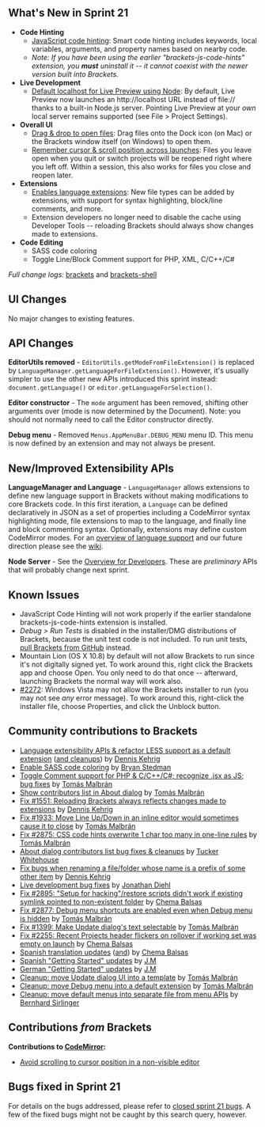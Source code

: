 What's New in Sprint 21
-----------------------
* **Code Hinting**
    * [JavaScript code hinting](https://trello.com/card/2-code-hinting-javascript/4f90a6d98f77505d7940ce88/775): Smart code hinting includes keywords, local variables, arguments, and property names based on nearby code.
    * _Note: If you have been using the earlier "brackets-js-code-hints" extension, you **must** uninstall it -- it cannot coexist with the newer version built into Brackets._
* **Live Development**
    * [Default localhost for Live Preview using Node](https://trello.com/card/5-live-development-on-localhost/4f90a6d98f77505d7940ce88/684): By default, Live Preview now launches an http://localhost URL instead of file:// thanks to a built-in Node.js server. Pointing Live Preview at your _own_ local server remains supported (see File > Project Settings).
* **Overall UI**
    * [Drag & drop to open files](https://github.com/adobe/brackets-shell/pull/190): Drag files onto the Dock icon (on Mac) or the Brackets window itself (on Windows) to open them.
    * [Remember cursor & scroll position across launches](https://github.com/adobe/brackets/pull/2898): Files you leave open when you quit or switch projects will be reopened right where you left off. Within a session, this also works for files you close and reopen later.
* **Extensions**
    * [Enables language extensions](https://trello.com/card/2-support-for-language-extensions/4f90a6d98f77505d7940ce88/773): New file types can be added by extensions, with support for syntax highlighting, block/line comments, and more.
    * Extension developers no longer need to disable the cache using Developer Tools -- reloading Brackets should always show changes made to extensions.
* **Code Editing**
    * SASS code coloring
    * Toggle Line/Block Comment support for PHP, XML, C/C++/C#


_Full change logs:_ [brackets](https://github.com/adobe/brackets/compare/sprint-20...sprint-21#commits_bucket) and [brackets-shell](https://github.com/adobe/brackets-shell/compare/sprint-20...sprint-21#commits_bucket)


UI Changes
----------
No major changes to existing features.


API Changes
-----------
**EditorUtils removed** - ``EditorUtils.getModeFromFileExtension()`` is replaced by ``LanguageManager.getLanguageForFileExtension()``. However, it's usually simpler to use the other new APIs introduced this sprint instead: ``document.getLanguage()`` or ``editor.getLanguageForSelection()``.

**Editor constructor** - The ``mode`` argument has been removed, shifting other arguments over (mode is now determined by the Document). Note: you should not normally need to call the Editor constructor directly.

**Debug menu** - Removed ``Menus.AppMenuBar.DEBUG_MENU`` menu ID. This menu is now defined by an extension and may not always be present.

New/Improved Extensibility APIs
-------------------------------
**LanguageManager and Language** - ``LanguageManager`` allows extensions to define new language support in Brackets without making modifications to core Brackets code. In this first iteration, a ``Language`` can be defined declaratively in JSON as a set of properties including a CodeMirror syntax highlighting mode, file extensions to map to the language, and finally line and block commenting syntax. Optionally, extensions may define custom CodeMirror modes. For an [overview of language support](https://github.com/adobe/brackets/wiki/Language-Support) and our future direction please see the [wiki](https://github.com/adobe/brackets/wiki/Language-Support).

**Node Server** - See the [Overview for Developers](https://github.com/adobe/brackets/wiki/Brackets-Node-Process:-Overview-for-Developers). These are _preliminary_ APIs that will probably change next sprint.

Known Issues
------------
* JavaScript Code Hinting will not work properly if the earlier standalone brackets-js-code-hints extension is installed.
* _Debug > Run Tests_ is disabled in the installer/DMG distributions of Brackets, because the unit test code is not included. To run unit tests, [pull Brackets from GitHub](https://github.com/adobe/brackets/wiki/How-to-Hack-on-Brackets#wiki-getcode) instead.
* Mountain Lion (OS X 10.8) by default will not allow Brackets to run since it's not digitally signed yet.  To work around this, right click the Brackets app and choose Open.  You only need to do that once -- afterward, launching Brackets the normal way will work also.
* [#2272](https://github.com/adobe/brackets/issues/2272): Windows Vista may not allow the Brackets installer to run (you may not see _any_ error message). To work around this, right-click the installer file, choose Properties, and click the Unblock button.


Community contributions to Brackets
-----------------------------------
* [Language extensibility APIs & refactor LESS support as a default extension](https://github.com/adobe/brackets/pull/2844) ([and cleanups](https://github.com/adobe/brackets/pull/2979)) by [Dennis Kehrig](https://github.com/DennisKehrig)
* [Enable SASS code coloring](https://github.com/adobe/brackets/pull/2609) by [Bryan Stedman](https://github.com/bryanstedman)
* [Toggle Comment support for PHP & C/C++/C#; recognize .jsx as JS; bug fixes](https://github.com/adobe/brackets/pull/2971) by [Tomás Malbrán](https://github.com/TomMalbran)
* [Show contributors list in About dialog](https://github.com/adobe/brackets/pull/2934) by [Tomás Malbrán](https://github.com/TomMalbran)
* [Fix #1551: Reloading Brackets always reflects changes made to extensions](https://github.com/adobe/brackets/pull/) by [Dennis Kehrig](https://github.com/DennisKehrig)
* [Fix #1933: Move Line Up/Down in an inline editor would sometimes cause it to close](https://github.com/adobe/brackets/pull/2431) by [Tomás Malbrán](https://github.com/TomMalbran)
* [Fix #2875: CSS code hints overwrite 1 char too many in one-line rules](https://github.com/adobe/brackets/pull/2884) by [Tomás Malbrán](https://github.com/TomMalbran)
* [About dialog contributors list bug fixes & cleanups](https://github.com/adobe/brackets/pull/3014) by [Tucker Whitehouse](https://github.com/TuckerWhitehouse)
* [Fix bugs when renaming a file/folder whose name is a prefix of some other item](https://github.com/adobe/brackets/pull/2914) by [Dennis Kehrig](https://github.com/DennisKehrig)
* [Live development bug fixes](https://github.com/adobe/brackets/pull/2819) by [Jonathan Diehl](https://github.com/jdiehl)
* [Fix #2895: "Setup for hacking"/restore scripts didn't work if existing symlink pointed to non-existent folder](https://github.com/adobe/brackets/pull/2896) by [Chema Balsas](https://github.com/jbalsas)
* [Fix #2877: Debug menu shortcuts are enabled even when Debug menu is hidden](https://github.com/adobe/brackets/pull/2888) by [Tomás Malbrán](https://github.com/TomMalbran)
* [Fix #1399: Make Update dialog's text selectable](https://github.com/adobe/brackets/pull/2990) by [Tomás Malbrán](https://github.com/TomMalbran)
* [Fix #2255: Recent Projects header flickers on rollover if working set was empty on launch](https://github.com/adobe/brackets/pull/2905) by [Chema Balsas](https://github.com/jbalsas)
* [Spanish translation updates](https://github.com/adobe/brackets/pull/2994) ([and](https://github.com/adobe/brackets/pull/2871)) by [Chema Balsas](https://github.com/jbalsas)
* [Spanish "Getting Started" updates](https://github.com/adobe/brackets/pull/2801) by [J.M](https://github.com/mynetx)
* [German "Getting Started" updates](https://github.com/adobe/brackets/pull/2840) by [J.M](https://github.com/mynetx)
* [Cleanup: move Update dialog UI into a template](https://github.com/adobe/brackets/pull/2938) by [Tomás Malbrán](https://github.com/TomMalbran)
* [Cleanup: move Debug menu into a default extension](https://github.com/adobe/brackets/pull/2942) by [Tomás Malbrán](https://github.com/TomMalbran)
* [Cleanup: move default menus into separate file from menu APIs](https://github.com/adobe/brackets/pull/2940) by [Bernhard Sirlinger](https://github.com/WebsiteDeveloper)

Contributions _from_ Brackets
-----------------------------
**Contributions to [CodeMirror](https://github.com/marijnh/CodeMirror):**
* [Avoid scrolling to cursor position in a non-visible editor](https://github.com/marijnh/CodeMirror/pull/1256)

Bugs fixed in Sprint 21
-----------------------
For details on the bugs addressed, please refer to [closed sprint 21 bugs](https://github.com/adobe/brackets/issues?labels=&milestone=8&state=closed). A few of the fixed bugs might not be caught by this search query, however.